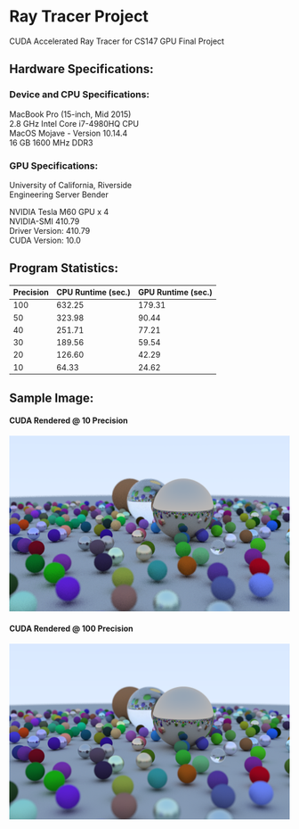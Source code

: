# Ray Tracer Project
CUDA Accelerated Ray Tracer for CS147 GPU Final Project

## Hardware Specifications:
### Device and CPU Specifications:
MacBook Pro (15-inch, Mid 2015)<br />
2.8 GHz Intel Core i7-4980HQ CPU<br />
MacOS Mojave - Version 10.14.4<br />
16 GB 1600 MHz DDR3<br />

### GPU Specifications:
University of California, Riverside <br />
Engineering Server Bender<br />

NVIDIA Tesla M60 GPU x 4<br />
NVIDIA-SMI 410.79<br />
Driver Version: 410.79<br />
CUDA Version: 10.0<br />


## Program Statistics:

Precision | CPU Runtime (sec.) | GPU Runtime (sec.) 
------------ | ------------ | ------------
100 | 632.25 | 179.31
50 | 323.98 | 90.44
40 | 251.71 | 77.21
30 | 189.56 | 59.54
20 | 126.60 | 42.29
10 | 64.33 | 24.62


## Sample Image:

#### CUDA Rendered @ 10 Precision
![alt text](https://raw.githubusercontent.com/Alien002/Ray_Tracer_Project/master/Assets/CUDA_10_Image.png "CUDA_10_Image.png")

#### CUDA Rendered @ 100 Precision 
![alt text](https://raw.githubusercontent.com/Alien002/Ray_Tracer_Project/master/Assets/CUDA_100_Image.png "CUDA_100_Image.png")
